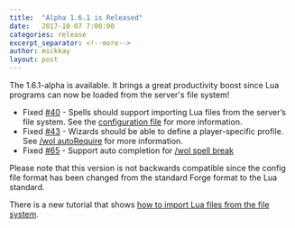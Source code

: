 ```yaml
---
title:  "Alpha 1.6.1 is Released"
date:   2017-10-07 7:00:00
categories: release
excerpt_separator: <!--more-->
author: mickkay
layout: post
---
```

The 1.6.1-alpha is available. It brings a great productivity boost since Lua programs can now be loaded from the server's file system!
<!--more-->

* Fixed [#40](https://github.com/wizards-of-lua/wizards-of-lua/issues/40) - Spells should support importing Lua files from the server’s file system. See the [configuration file](/versions/current/configuration-file) for more information.
* Fixed [#43](https://github.com/wizards-of-lua/wizards-of-lua/issues/43) - Wizards should be able to define a player-specific profile. See [/wol autoRequire](/versions/current/wol-command#Default-Dependencies) for more information.
* Fixed [#65](https://github.com/wizards-of-lua/wizards-of-lua/issues/65) - Support auto completion for [/wol spell break](/versions/current/wol-command)

Please note that this version is not backwards compatible since the config file format has been changed from the standard Forge format to the Lua standard.

There is a new tutorial that shows [how to import Lua files from the file system](/versions/current/tutorials/importing_lua_files/).
